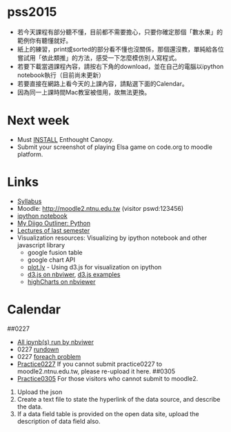 # pss2015
* 若今天課程有部分聽不懂，目前都不需要擔心，只要你確定那個「數水果」的範例你有聽懂就好。
* 紙上的練習，print或sorted的部分看不懂也沒關係，那個還沒教，單純給各位嘗試用「依此類推」的方法，感受一下怎麼模仿別人寫程式。
* 若要下載當週課程內容，請按右下角的download，並在自己的電腦以ipython notebook執行（目前尚未更新）
* 若要直接在網路上看今天的上課內容，請點選下面的Calendar。
* 因為同一上課時間Mac教室被借用，故無法更換。

# Next week
* Must [INSTALL](https://github.com/jirlong/pss2015/blob/master/Lectures/C1-InstallingDevelopmentEnvironments.pdf) Enthought Canopy.
* Submit your screenshot of playing Elsa game on code.org to moodle platform.

# Links
* [Syllabus](https://docs.google.com/document/d/1Ff4Bzufrc-kw40OQmUQsSwE5cPKdQH3e0Uh4VL_E9Fo/edit?usp=sharing)
* Moodle: http://moodle2.ntnu.edu.tw (visitor pswd:123456)
* [ipython notebook](http://nbviewer.ipython.org/github/ipython/ipython/tree/1.x/examples/notebooks/)
* [My Diigo Outliner: Python](https://www.diigo.com/outliner/1q0y6n/python?key=m0q5lam5b6)
* [Lectures of last semester](https://www.dropbox.com/sh/ze5myvqryhygucr/AAAHptjsqkGDCNhB1POyorN0a?dl=0)
* Visualization resources: Visualizing by ipython notebook and other javascript library
  * google fusion table
  * google chart API
  * [plot.ly](https://plot.ly/) - Using d3.js for visualization on ipython
  * [d3.js on nbviwer](http://nbviewer.ipython.org/github/fperez/talk-strata-sc2014/blob/master/d3%20in%20the%20notebook.ipynb), [d3.js examples](http://biovisualize.github.io/d3visualization/)
  * [highCharts on nbviewer](http://nbviewer.ipython.org/github/gtnx/pandas-highcharts/blob/master/example.ipynb)

# Calendar
##0227
* [All ipynb(s) run by nbviwer](http://nbviewer.ipython.org/github/jirlong/pss2015/tree/master/ipynb/)
* 0227 [rundown](http://nbviewer.ipython.org/github/jirlong/pss2015/blob/master/ipynb/pss_index.ipynb)
* 0227 [foreach problem](http://nbviewer.ipython.org/github/jirlong/pss2015/blob/master/ipynb/pss0227_foreach.ipynb)
* [Practice0227](http://form.jotform.me/form/50623030711439) If you cannot submit practice0227 to moodle2.ntnu.edu.tw, please re-upload it here.
##0305
* [Practice0305](http://form.jotform.me/form/50623293585459) For those visitors who cannot submit to moodle2.
 1. Upload the json
 2. Create a text file to state the hyperlink of the data source, and describe the data.
 3. If a data field table is provided on the open data site, upload the description of data field also.
